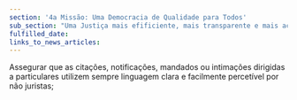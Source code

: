 ```yaml
---
section: '4a Missão: Uma Democracia de Qualidade para Todos'
sub_section: "Uma Justiça mais efificiente, mais transparente e mais acessível"
fulfilled_date:
links_to_news_articles:
---
```


Assegurar que as citações, notificações, mandados ou intimações dirigidas a particulares utilizem sempre linguagem clara e facilmente percetível por não juristas;